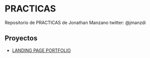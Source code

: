 

# PRACTICAS

Repositorio de PRACTICAS de Jonathan Manzano twitter: @jmanzdi

## Proyectos

- [LANDING PAGE PORTFOLIO](https://jonathanmanzanodiaz.github.io/practice/CSS-PRACTICE/frontend-mentor/interactive-rating-component)
